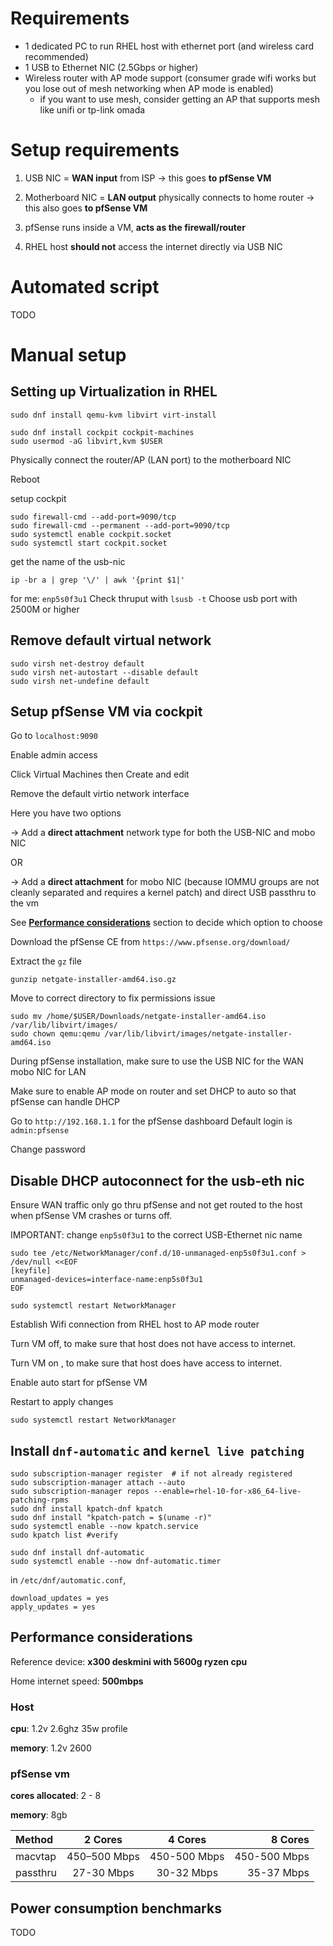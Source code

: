
# Requirements
- 1 dedicated PC to run RHEL host with ethernet port (and wireless card recommended)
- 1 USB to Ethernet NIC (2.5Gbps or higher)
- Wireless router with AP mode support (consumer grade wifi works but you lose out of mesh networking when AP mode is enabled)
    - if you want to use mesh, consider getting an AP that supports mesh like unifi or tp-link omada
  
# Setup requirements
1. USB NIC = **WAN input** from ISP 
  -> this goes **to pfSense VM**
  
2. Motherboard NIC = **LAN output** physically connects to home router
   -> this also goes **to pfSense VM** 

3. pfSense runs inside a VM, **acts as the firewall/router**

4. RHEL host **should not** access the internet directly via USB NIC

# Automated script
TODO

# Manual setup 
## Setting up Virtualization in RHEL

```
sudo dnf install qemu-kvm libvirt virt-install
```
```
sudo dnf install cockpit cockpit-machines
sudo usermod -aG libvirt,kvm $USER
```

Physically connect the router/AP (LAN port) to the motherboard NIC

Reboot

setup cockpit
```
sudo firewall-cmd --add-port=9090/tcp
sudo firewall-cmd --permanent --add-port=9090/tcp
sudo systemctl enable cockpit.socket
sudo systemctl start cockpit.socket
```

get the name of the usb-nic

```
ip -br a | grep '\/' | awk '{print $1|'
```

for me: `enp5s0f3u1`
Check thruput with `lsusb -t`
Choose usb port with 2500M or higher

## Remove default virtual network
```
sudo virsh net-destroy default
sudo virsh net-autostart --disable default
sudo virsh net-undefine default
```

## Setup pfSense VM via cockpit

Go to `localhost:9090`

Enable admin access

Click Virtual Machines then Create and edit

Remove the default virtio network interface

Here you have two options

-> Add a **direct attachment**  network type for both the USB-NIC and mobo NIC 

OR

-> Add a **direct attachment** for mobo NIC (because IOMMU groups are not cleanly separated and requires a kernel patch) and direct USB passthru to the vm

See [**Performance considerations**](https://github.com/hiCozyty/homelab/blob/main/readme/base_homelab_setup.md#performance-considerations) section to decide which option to choose

Download the pfSense CE from `https://www.pfsense.org/download/`

Extract the `gz` file 
```
gunzip netgate-installer-amd64.iso.gz 
```
Move to correct directory to fix permissions issue
```
sudo mv /home/$USER/Downloads/netgate-installer-amd64.iso /var/lib/libvirt/images/
sudo chown qemu:qemu /var/lib/libvirt/images/netgate-installer-amd64.iso

```

During pfSense installation, make sure to use the USB NIC for the WAN mobo NIC for LAN

Make sure to enable AP mode on router and set DHCP to auto so that pfSense can handle DHCP 

Go to `http://192.168.1.1` for the pfSense dashboard
Default login is `admin:pfsense`

Change password

## Disable DHCP autoconnect for the usb-eth nic
Ensure WAN traffic only go thru pfSense and not get routed to the host when pfSense VM crashes or turns off.

IMPORTANT: change `enp5s0f3u1` to the correct USB-Ethernet nic name

```
sudo tee /etc/NetworkManager/conf.d/10-unmanaged-enp5s0f3u1.conf > /dev/null <<EOF
[keyfile]
unmanaged-devices=interface-name:enp5s0f3u1
EOF

sudo systemctl restart NetworkManager
```

Establish Wifi connection from RHEL host to AP mode router 

Turn VM off, to make sure that host does not have access to internet. 

Turn VM on , to make sure that host does have access to internet.

Enable auto start for pfSense VM

Restart to apply changes
```
sudo systemctl restart NetworkManager
```

## Install `dnf-automatic` and `kernel live patching`
```
sudo subscription-manager register  # if not already registered
sudo subscription-manager attach --auto
sudo subscription-manager repos --enable=rhel-10-for-x86_64-live-patching-rpms
sudo dnf install kpatch-dnf kpatch
sudo dnf install "kpatch-patch = $(uname -r)"
sudo systemctl enable --now kpatch.service
sudo kpatch list #verify

sudo dnf install dnf-automatic
sudo systemctl enable --now dnf-automatic.timer
```

in `/etc/dnf/automatic.conf`,
```
download_updates = yes
apply_updates = yes
```

## Performance considerations

Reference device: **x300 deskmini with 5600g ryzen cpu**

Home internet speed: **500mbps**

### Host 

**cpu**: 1.2v 2.6ghz 35w profile 

**memory**: 1.2v 2600


### pfSense vm 

**cores allocated**: 2 - 8

**memory**: 8gb

| Method     | 2 Cores     | 4 Cores      | 8 Cores      |
|:-----------|:-----------:|:------------:|-------------:|
| macvtap    | 450–500 Mbps| 450-500 Mbps | 450-500 Mbps |
| passthru   | 27-30 Mbps  | 30-32 Mbps   | 35-37 Mbps   |


## Power consumption benchmarks
TODO
